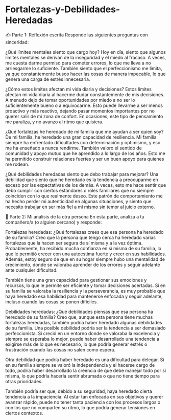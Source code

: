 # Fortalezas-y-Debilidades-Heredadas

✍️ Parte 1: Reflexión escrita
Responde las siguientes preguntas con sinceridad:

¿Qué límites mentales siento que cargo hoy?
Hoy en día, siento que algunos límites mentales se derivan de la inseguridad y el miedo al fracaso. A veces, me cuesta darme permiso para cometer errores, lo que me lleva a no arriesgarme lo suficiente.
También siento que el perfeccionismo me limita, ya que constantemente busco hacer las cosas de manera impecable, lo que genera una carga de estrés innecesaria.



¿Cómo estos límites afectan mi vida diaria y decisiones?
Estos límites afectan mi vida diaria al hacerme dudar constantemente de mis decisiones. A menudo dejo de tomar oportunidades por miedo a no ser lo suficientemente bueno o a equivocarme. Esto puede llevarme a ser menos proactivo y más reactivo, 
dejando pasar momentos importantes por no querer salir de mi zona de confort. En ocasiones, este tipo de pensamiento me paraliza, y no avanzo al ritmo que quisiera.




¿Qué fortalezas he heredado de mi familia que me ayudan a ser quien soy?
De mi familia, he heredado una gran capacidad de resiliencia. Mi familia siempre ha enfrentado dificultades con determinación y optimismo, y eso me ha enseñado a nunca rendirme. 
También valoro el sentido de comunidad y apoyo mutuo que he aprendido a lo largo de los años. Esto me ha permitido construir relaciones fuertes y ser un buen apoyo para quienes me rodean.




¿Qué debilidades heredadas siento que debo trabajar para mejorar?
Una debilidad que siento que he heredado es la tendencia a preocuparme en exceso por las expectativas de los demás. A veces, esto me hace sentir que debo cumplir con ciertos estándares o roles familiares que no siempre coinciden con lo que realmente deseo. 
Este patrón de comportamiento me ha hecho perder mi autenticidad en algunas situaciones, y siento que necesito trabajar en ser más fiel a mí mismo sin temor al juicio externo.




💬 Parte 2: Mi análisis de la otra persona
En esta parte, analiza a tu compañero/a (o alguien cercano) y responde:

Fortalezas heredadas: ¿Qué fortalezas crees que esa persona ha heredado de su familia?
Creo que la persona que tengo cerca ha heredado varias fortalezas que la hacen ser segura de sí misma y a la vez óptima. 
Probablemente, ha recibido mucha confianza en sí misma de su familia, lo que le permitió crecer con una autoestima fuerte y creer en sus habilidades. Además, 
estoy seguro de que en su hogar siempre hubo una mentalidad de crecimiento, donde se valoraba aprender de los errores y seguir adelante ante cualquier dificultad.

También tiene una gran capacidad para gestionar sus emociones y recursos, lo que le permite ser eficiente y tomar decisiones acertadas. 
Si en su familia se valoraba la resiliencia y la perseverancia, es muy probable que haya heredado esa habilidad para mantenerse enfocada y seguir adelante, incluso cuando las cosas se ponen difíciles.




Debilidades heredadas: ¿Qué debilidades piensas que esa persona ha heredado de su familia?
Creo que, aunque esta persona tiene muchas fortalezas heredadas, también podría haber heredado algunas debilidades de su familia. Una posible debilidad podría ser la tendencia a ser demasiado perfeccionista.
Si creció en un entorno donde se valoraba la excelencia y siempre se esperaba lo mejor, puede haber desarrollado una tendencia a exigirse más de lo que es necesario, lo que podría generar estrés o frustración cuando las cosas no salen como espera.

Otra debilidad que podría haber heredado es una dificultad para delegar. Si en su familia siempre se valoró la independencia y el hacerse cargo de todo, 
podría haber desarrollado la creencia de que debe manejar todo por sí misma, lo que podría hacerla sentir abrumada o que no tiene tiempo para otras prioridades.

También podría ser que, debido a su seguridad, haya heredado cierta tendencia a la impaciencia. Al estar tan enfocada en sus objetivos y querer avanzar rápido, 
puede no tener tanta paciencia con los procesos largos o con los que no comparten su ritmo, lo que podría generar tensiones en ciertos contextos.





